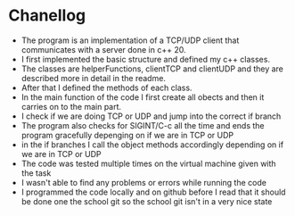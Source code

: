 
# Chanellog

- The program is an implementation of a TCP/UDP client that communicates with a server done in c++ 20. 
- I first implemented the basic structure and defined my c++ classes. 
- The classes are helperFunctions,  clientTCP and clientUDP and they are described more in detail in the readme.
- After that I defined the methods of each class.
- In the main function of the code I first create all obects and then it carries on to the main part.
- I check if we are doing TCP or UDP and jump into the correct if branch
- The program also checks for SIGINT/C-c all the time and ends the program gracefully depenging on if we are in TCP or UDP
- in the if branches I call the object methods accordingly depending on if we are in TCP or UDP
- The code was tested multiple times on the virtual machine given with the task
- I wasn't able to find any problems or errors while running the code 
- I programmed the code locally and on github before I read that it should be done one the school git so the school git isn't in a very nice state 

